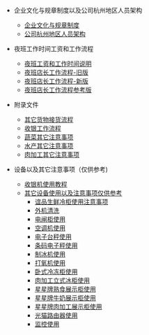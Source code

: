 
- 企业文化与规章制度以及公司杭州地区人员架构

	- [企业文化与规章制度](./initwithmarkdown/common/企业文化与规章制度.md)
	- [公司杭州地区人员架构](./initwithmarkdown/common/公司杭州地区人员架构.md)

- 夜班工作时间工资和工作流程
	- [夜班工资和工作时间说明](./initwithmarkdown/common/夜班工作时间工资和工作流程.md)
	- [夜班店长工作流程-旧版](./initwithmarkdown/common/夜班店长工作流程-旧版.md)
	- [夜班店长工作流程-新版](./initwithmarkdown/common/夜班店长工作流程-新版.md)
	- [夜班店长工作流程参考版](./initwithmarkdown/common/夜班店长工作流程-参考.md)
- 附录文件

	- [其它货物接货流程](./initwithmarkdown/common/其它货物接货流程.md)
	- [收银工作流程](./initwithmarkdown/common/收银工作流程.md)
	- [蔬菜其它注意事项](./initwithmarkdown/common/蔬菜其它注意事项.md)
	- [水产其它注意事项](./initwithmarkdown/common/水产其它注意事项.md)
	- [肉加工其它注意事项](./initwithmarkdown/common/肉加工其它注意事项.md)

- 设备以及其它注意事项（仅供参考)
 
	- [收银机使用教程](./initwithmarkdown/common/收银机使用教程.md)
	- [其它设备使用以及注意事项仅供参考](./initwithmarkdown/common/其它设备使用以及注意事项.md)
		- [谊品生鲜冷柜使用注意事项](./initwithmarkdown/equipment/谊品生鲜冷柜使用注意事项.md)
		- [外机清洗](./initwithmarkdown/equipment/外机清洗.md)
		- [电闸柜使用](./initwithmarkdown/equipment/电闸柜使用.md)
		- [空调机使用](./initwithmarkdown/equipment/空调机使用.md)
		- [电子台秤使用](./initwithmarkdown/equipment/电子台秤使用.md)
		- [条码电子秤使用](./initwithmarkdown/equipment/条码电子秤使用.md)
		- [制冰机使用](./initwithmarkdown/equipment/制冰机使用.md)
		- [打氧机使用](./initwithmarkdown/equipment/打氧机使用.md)
		- [卧式冷冻柜使用](./initwithmarkdown/equipment/卧式冷冻柜使用.md)
		- [肉加工立式冰柜使用](./initwithmarkdown/equipment/肉加工立式冰柜使用.md)
		- [星星牌熟食展示柜使用](./initwithmarkdown/equipment/星星牌熟食展示柜使用.md)
		- [星星牌牛奶展示柜使用](./initwithmarkdown/equipment/星星牌牛奶展示柜使用.md)
		- [星星牌肉加工展示柜使用](./initwithmarkdown/equipment/星星牌肉加工展示柜使用.md)
		- [光猫路由器使用](./initwithmarkdown/equipment/光猫路由器使用.md)
		- [监控使用](./initwithmarkdown/equipment/监控使用.md)




